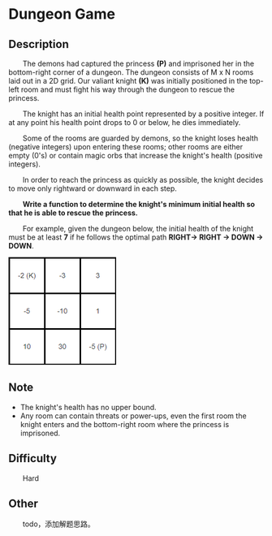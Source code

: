 # Dungeon Game

## Description

&emsp;&emsp;The demons had captured the princess **\(P\)** and imprisoned her in the bottom\-right corner of a dungeon. 
The dungeon consists of M x N rooms laid out in a 2D grid. Our valiant knight **\(K\)** was initially positioned in the 
top\-left room and must fight his way through the dungeon to rescue the princess.

&emsp;&emsp;The knight has an initial health point represented by a positive integer. If at any point his health point 
drops to 0 or below, he dies immediately.

&emsp;&emsp;Some of the rooms are guarded by demons, so the knight loses health \(negative integers\) upon entering 
these rooms; other rooms are either empty \(0\'s\) or contain magic orbs that increase the knight's health \(positive 
integers\).

&emsp;&emsp;In order to reach the princess as quickly as possible, the knight decides to move only rightward or 
downward in each step.

&emsp;&emsp;**Write a function to determine the knight's minimum initial health so that he is able to rescue the 
princess.**

&emsp;&emsp;For example, given the dungeon below, the initial health of the knight must be at least **7** if he follows 
the optimal path **RIGHT\-\> RIGHT \-\> DOWN \-\> DOWN**.

![DungeonGame](DungeonGame.png)



## Note

- The knight's health has no upper bound.
- Any room can contain threats or power\-ups, even the first room the knight enters and the bottom\-right room where 
the princess is imprisoned.

## Difficulty

&emsp;&emsp;Hard

## Other

&emsp;&emsp;todo，添加解题思路。
